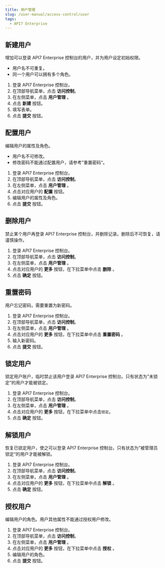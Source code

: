 ```yaml
---
title: 用户管理
slug: /user-manual/access-control/user
tags:
  - API7 Enterprise
---
```


## 新建用户

增加可以登录 API7 Enterprise 控制台的用户，并为用户设定初始权限。

- 用户名不可重复。
- 同一个用户可以拥有多个角色。

1. 登录 API7 Enterprise 控制台。
2. 在顶部导航菜单，点击 **访问控制**。
3. 在左侧菜单，点击 **用户管理** 。
4. 点击 **新建** 按钮。
5. 填写表单。
6. 点击 **提交** 按钮。

## 配置用户

编辑用户的属性及角色。

- 用户名不可修改。
- 修改密码不能通过配置用户，请参考”重置密码“。

1. 登录 API7 Enterprise 控制台。
2. 在顶部导航菜单，点击 **访问控制**。
3. 在左侧菜单，点击 **用户管理** 。
4. 点击对应用户的 **配置** 按钮。
5. 编辑用户的属性及角色。
6. 点击 **提交** 按钮。

## 删除用户

禁止某个用户再登录 API7 Enterprise 控制台，并删除记录。删除后不可恢复，请谨慎操作。

1. 登录 API7 Enterprise 控制台。
2. 在顶部导航菜单，点击 **访问控制**。
3. 在左侧菜单，点击 **用户管理** 。
4. 点击对应用户的 **更多** 按钮，在下拉菜单中点击 **删除** 。
5. 点击 **确定** 按钮。

## 重置密码

用户忘记密码，需要重置为新密码。

1. 登录 API7 Enterprise 控制台。
2. 在顶部导航菜单，点击 **访问控制**。
3. 在左侧菜单，点击 **用户管理** 。
4. 点击对应用户的 **更多** 按钮，在下拉菜单中点击 **重置密码** 。
5. 输入新密码。
6. 点击 **提交** 按钮。

## 锁定用户

锁定用户账户，临时禁止该用户登录 API7 Enterprise 控制台。只有状态为”未锁定“的用户才能被锁定。

1. 登录 API7 Enterprise 控制台。
2. 在顶部导航菜单，点击 **访问控制**。
3. 在左侧菜单，点击 **用户管理** 。
4. 点击对应用户的 **更多** 按钮，在下拉菜单中点击`锁定`。
5. 点击 **确定** 按钮。

## 解锁用户

恢复已锁定用户，使之可以登录 API7 Enterprise 控制台。只有状态为”被管理员锁定“的用户才能被解锁。

1. 登录 API7 Enterprise 控制台。
2. 在顶部导航菜单，点击 **访问控制**。
3. 在左侧菜单，点击 **用户管理** 。
4. 点击对应用户的 **更多** 按钮，在下拉菜单中点击 **解锁** 。
5. 点击 **确定** 按钮。

## 授权用户

编辑用户的角色。用户其他属性不能通过授权用户修改。

1. 登录 API7 Enterprise 控制台。
2. 在顶部导航菜单，点击 **访问控制**。
3. 在左侧菜单，点击 **用户管理** 。
4. 点击对应用户的 **更多** 按钮，在下拉菜单中点击 **授权** 。
5. 编辑用户的角色。
6. 点击 **提交** 按钮。
